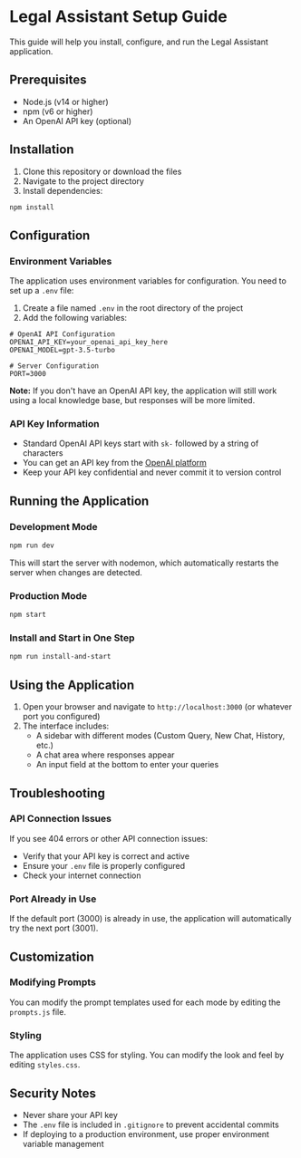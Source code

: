 # Legal Assistant Setup Guide

This guide will help you install, configure, and run the Legal Assistant application.

## Prerequisites

- Node.js (v14 or higher)
- npm (v6 or higher)
- An OpenAI API key (optional)

## Installation

1. Clone this repository or download the files
2. Navigate to the project directory
3. Install dependencies:

```bash
npm install
```

## Configuration

### Environment Variables

The application uses environment variables for configuration. You need to set up a `.env` file:

1. Create a file named `.env` in the root directory of the project
2. Add the following variables:

```
# OpenAI API Configuration
OPENAI_API_KEY=your_openai_api_key_here
OPENAI_MODEL=gpt-3.5-turbo

# Server Configuration
PORT=3000
```

**Note:** If you don't have an OpenAI API key, the application will still work using a local knowledge base, but responses will be more limited.

### API Key Information

- Standard OpenAI API keys start with `sk-` followed by a string of characters
- You can get an API key from the [OpenAI platform](https://platform.openai.com/)
- Keep your API key confidential and never commit it to version control

## Running the Application

### Development Mode

```bash
npm run dev
```

This will start the server with nodemon, which automatically restarts the server when changes are detected.

### Production Mode

```bash
npm start
```

### Install and Start in One Step

```bash
npm run install-and-start
```

## Using the Application

1. Open your browser and navigate to `http://localhost:3000` (or whatever port you configured)
2. The interface includes:
   - A sidebar with different modes (Custom Query, New Chat, History, etc.)
   - A chat area where responses appear
   - An input field at the bottom to enter your queries

## Troubleshooting

### API Connection Issues

If you see 404 errors or other API connection issues:
- Verify that your API key is correct and active
- Ensure your `.env` file is properly configured
- Check your internet connection

### Port Already in Use

If the default port (3000) is already in use, the application will automatically try the next port (3001).

## Customization

### Modifying Prompts

You can modify the prompt templates used for each mode by editing the `prompts.js` file.

### Styling

The application uses CSS for styling. You can modify the look and feel by editing `styles.css`.

## Security Notes

- Never share your API key
- The `.env` file is included in `.gitignore` to prevent accidental commits
- If deploying to a production environment, use proper environment variable management 